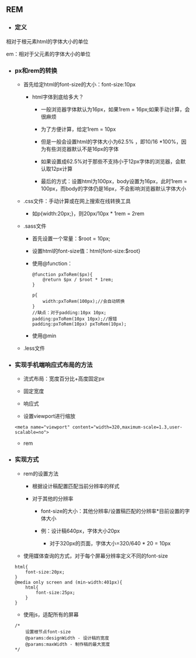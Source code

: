 ## REM

* ### 定义

相对于根元素html的字体大小的单位

em：相对于父元素的字体大小的单位

* ### px和rem的转换

  * 首先给定html的font-size的大小：font-size:10px

    * html字体到底给多大？

      * 一般浏览器字体默认为16px，如果1rem = 16px;如果手动计算，会很麻烦

      * 为了方便计算，给定1rem = 10px

      * 但是一般会设置html的字体大小为62.5% ，即10/16 \*100%，因为有些浏览器默认不是16px的字体

      * 如果设置成62.5%对于那些不支持小于12px字体的浏览器，会默认取12px计算

      * 最后的方式：设置html为100px，body设置为16px，此时1rem = 100px，而body的字体仍是16px，不会影响浏览器默认字体大小

  * .css文件：手动计算或在网上搜索在线转换工具

    * 如p{width:20px;}，则20px/10px \* 1rem = 2rem

  * .sass文件

    * 首先设置一个常量：$root = 10px;

    * 设置html的font-size值：html{font-size:$root}

    * 使用@function：

      ```
      @function pxToRem($px){
          @return $px / $root * 1rem;
      }

      p{
          width:pxToRem(100px);//会自动转换
      }
      //缺点：对于padding:10px 10px;
      padding:pxToRem(10px 10px);//报错
      padding:pxToRem(10px) pxToRem(10px);
      ```

    * 使用@min

  * .less文件
* ### 实现手机端响应式布局的方法

  * 流式布局：宽度百分比+高度固定px

  * 固定宽度

  * 响应式

  * 设置viewport进行缩放

  ```
  <meta name="viewport" content="width=320,maximum-scale=1.3,user-scalable=no">
  ```

  * rem
* ### 实现方式

  * rem的设置方法

    * 根据设计稿配置匹配当前分辨率的样式

    * 对于其他的分辨率

      * font-size的大小：其他分辨率/设置稿匹配的分辨率\*目前设置的字体大小

      * 例：设计稿640px，字体大小20px

        * 对于320px的页面，字体大小=320/640 \* 20 = 10px

  * 使用媒体查询的方式，对于每个屏幕分辨率定义不同的font-size

  ```
  html{
      font-size:20px;
  }
  @media only screen and (min-width:401px){
      html{
          font-size:25px;
      }
  }
  ```

  * 使用js，适配所有的屏幕

  ```
  /*
      设置根节点font-size
      @params:designWidth - 设计稿的宽度
      @params:maxWidth - 制作稿的最大宽度
  */
  ```



